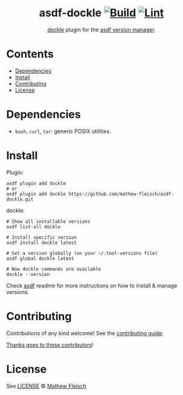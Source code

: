 <div align="center">

# asdf-dockle [![Build](https://github.com/mathew-fleisch/asdf-dockle/actions/workflows/build.yml/badge.svg)](https://github.com/mathew-fleisch/asdf-dockle/actions/workflows/build.yml) [![Lint](https://github.com/mathew-fleisch/asdf-dockle/actions/workflows/lint.yml/badge.svg)](https://github.com/mathew-fleisch/asdf-dockle/actions/workflows/lint.yml)


[dockle](https://github.com/goodwithtech/dockle) plugin for the [asdf version manager](https://asdf-vm.com).

</div>

# Contents

- [Dependencies](#dependencies)
- [Install](#install)
- [Contributing](#contributing)
- [License](#license)

# Dependencies

- `bash`, `curl`, `tar`: generic POSIX utilities.

# Install

Plugin:

```shell
asdf plugin add dockle
# or
asdf plugin add dockle https://github.com/mathew-fleisch/asdf-dockle.git
```

dockle:

```shell
# Show all installable versions
asdf list-all dockle

# Install specific version
asdf install dockle latest

# Set a version globally (on your ~/.tool-versions file)
asdf global dockle latest

# Now dockle commands are available
dockle --version
```

Check [asdf](https://github.com/asdf-vm/asdf) readme for more instructions on how to
install & manage versions.

# Contributing

Contributions of any kind welcome! See the [contributing guide](contributing.md).

[Thanks goes to these contributors](https://github.com/mathew-fleisch/asdf-dockle/graphs/contributors)!

# License

See [LICENSE](LICENSE) © [Mathew Fleisch](https://github.com/mathew-fleisch/)

